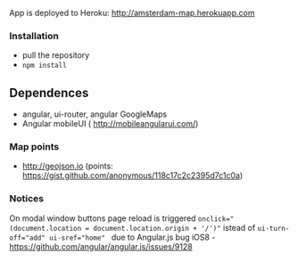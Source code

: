 App is deployed to Heroku: http://amsterdam-map.herokuapp.com

### Installation
- pull the repository 
- ```npm install```

## Dependences
- angular, ui-router, angular GoogleMaps
- Angular mobileUI ( http://mobileangularui.com/)

### Map points
 - http://geojson.io (points: https://gist.github.com/anonymous/118c17c2c2395d7c1c0a)

### Notices
On modal window buttons page reload is triggered  ```onclick="(document.location = document.location.origin + '/')"``` istead of ```ui-turn-off="add" ui-sref="home" ``` due to Angular.js bug iOS8 - https://github.com/angular/angular.js/issues/9128
